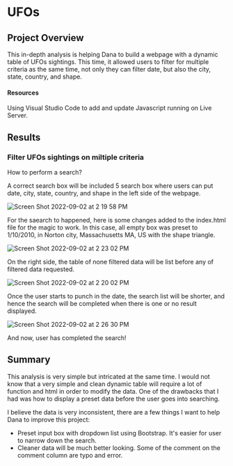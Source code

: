 # UFOs

## Project Overview

This in-depth analysis is helping Dana to build a webpage with a dynamic table of UFOs sightings. This time, it allowed users to filter for multiple criteria as the same time, not only they can filter date, but also the city, state, country, and shape.

#### Resources

Using Visual Studio Code to add and update Javascript running on Live Server. 

## Results

### Filter UFOs sightings on miltiple criteria 

How to perform a search? 

A correct search box will be included 5 search box where users can put date, city, state, country, and shape in the left side of the webpage. 

![Screen Shot 2022-09-02 at 2 19 58 PM](https://user-images.githubusercontent.com/107448172/188236884-f2889496-a519-4fc8-a69e-19a43efacd7f.png)

For the saearch to happened, here is some changes added to the index.html file for the magic to work. In this case, all empty box was preset to 1/10/2010, in Norton city, Massachusetts MA, US with the shape triangle. 

![Screen Shot 2022-09-02 at 2 23 02 PM](https://user-images.githubusercontent.com/107448172/188237194-e5f4fade-a3ac-48ae-b02c-4d4d4a76f27f.png)


On the right side, the table of none filtered data will be list before any of filtered data requested. 

![Screen Shot 2022-09-02 at 2 20 02 PM](https://user-images.githubusercontent.com/107448172/188236920-7c41a3eb-bde1-4255-924f-2769782b526b.png)

Once the user starts to punch in the date, the search list will be shorter, and hence the search will be completed when there is one or no result displayed. 

![Screen Shot 2022-09-02 at 2 26 30 PM](https://user-images.githubusercontent.com/107448172/188237534-aac990bc-ce24-439a-a5fe-50712efe2c6d.png)

And now, user has completed the search!

## Summary

This analysis is very simple but intricated at the same time. I would not know that a very simple and clean dynamic table will require a lot of function and html in order to modify the data. One of the drawbacks that I had was how to display a preset data before the user goes into searching. 

I believe the data is very inconsistent, there are a few things I want to help Dana to improve this project:
- Preset input box with dropdown list using Bootstrap. It's easier for user to narrow down the search. 
- Cleaner data will be much better looking. Some of the comment on the comment column are typo and error. 
